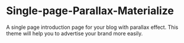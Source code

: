 # Single-page-Parallax-Materialize
A single page introduction page for your blog with parallax effect. This theme will help you to advertise your brand more easily.
